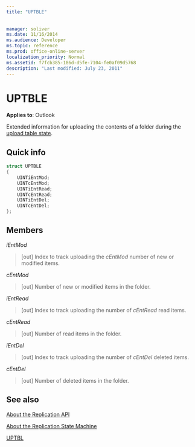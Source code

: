 ```yaml
---
title: "UPTBLE"
 
 
manager: soliver
ms.date: 11/16/2014
ms.audience: Developer
ms.topic: reference
ms.prod: office-online-server
localization_priority: Normal
ms.assetid: f7fcb385-186d-d5fe-7104-fe0af09d5768
description: "Last modified: July 23, 2011"
---
```


# UPTBLE

  
  
**Applies to**: Outlook 
  
Extended information for uploading the contents of a folder during the [upload table state](upload-table-state.md).
  
## Quick info

```cpp
struct UPTBLE 
{ 
    UINTiEntMod; 
    UINTcEntMod; 
    UINTiEntRead; 
    UINTcEntRead; 
    UINTiEntDel; 
    UINTcEntDel; 
};
```

## Members

 _iEntMod_
  
>  [out] Index to track uploading the  _cEntMod_ number of new or modified items. 
    
 _cEntMod_
  
>  [out] Number of new or modified items in the folder. 
    
 _iEntRead_
  
>  [out] Index to track uploading the number of  _cEntRead_ read items. 
    
 _cEntRead_
  
>  [out] Number of read items in the folder. 
    
 _iEntDel_
  
>  [out] Index to track uploading the number of  _cEntDel_ deleted items. 
    
 _cEntDel_
  
>  [out] Number of deleted items in the folder. 
    
## See also



[About the Replication API](about-the-replication-api.md)
  
[About the Replication State Machine](about-the-replication-state-machine.md)
  
[UPTBL](uptbl.md)

